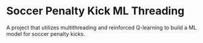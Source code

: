 # Soccer Penalty Kick ML Threading
 A project that utilizes multithreading and reinforced Q-learning to build a ML model for soccer penalty kicks.
